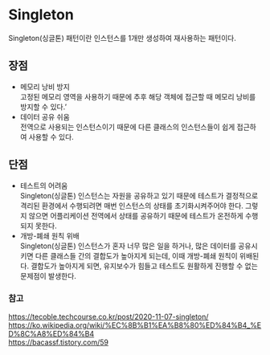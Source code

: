 # Singleton
Singleton(싱글톤) 패턴이란 인스턴스를 1개만 생성하여 재사용하는 패턴이다.

## 장점
*	메모리 낭비 방지   
고정된 메모리 영역을 사용하기 때문에 추후 해당 객체에 접근할 때 메모리 낭비를 방지할 수 있다.’
*	데이터 공유 쉬움    
전역으로 사용되는 인스턴스이기 때문에 다른 클래스의 인스턴스들이 쉽게 접근하여 사용할 수 있다.

## 단점
*	테스트의 어려움     
Singleton(싱글톤) 인스턴스는 자원을 공유하고 있기 때문에 테스트가 결정적으로 격리된 환경에서 수행되려면 매번 인스턴스의 상태를 초기화시켜주어야 한다. 그렇지 않으면 어플리케이션 전역에서 상태를 공유하기 때문에 테스트가 온전하게 수행되지 못한다.
*	개방-폐쇄 원칙 위배    
Singleton(싱글톤) 인스턴스가 혼자 너무 많은 일을 하거나, 많은 데이터를 공유시키면 다른 클래스들 간의 결합도가 높아지게 되는데, 이때 개방-폐쇄 원칙이 위배된다.
결합도가 높아지게 되면, 유지보수가 힘들고 테스트도 원활하게 진행할 수 없는 문제점이 발생한다.



### 참고
https://tecoble.techcourse.co.kr/post/2020-11-07-singleton/    
https://ko.wikipedia.org/wiki/%EC%8B%B1%EA%B8%80%ED%84%B4_%ED%8C%A8%ED%84%B4     
https://bacassf.tistory.com/59     
